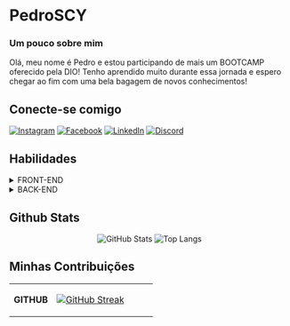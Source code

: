 
# PedroSCY 

### Um pouco sobre mim 

Olá, meu nome é Pedro e estou participando de mais um BOOTCAMP oferecido pela DIO! 
Tenho aprendido muito durante essa jornada e espero chegar ao fim com uma bela bagagem de novos conhecimentos! 

## Conecte-se comigo

[![Instagram](https://img.shields.io/badge/Instagram-FFF?style=for-the-badge&logo=instagram)](https://www.instagram.com/P.lucasg/)
[![Facebook](https://img.shields.io/badge/Facebook-FFF?style=for-the-badge&logo=facebook)](https://www.facebook.com/PedroLucasGP/)
[![LinkedIn](https://img.shields.io/badge/LinkedIn-FFF?style=for-the-badge&logo=linkedin&logoColor=0E76A8)](https://www.linkedin.com/in/SEUUSERNAME/)
[![Discord](https://img.shields.io/badge/Discord-FFF?style=for-the-badge&logo=discord)](https://www.discord.com/in/zscoobysz/)

## Habilidades

<details >
<summary >FRONT-END</summary>

![HTML5](https://img.shields.io/badge/HTML5-FFF?style=for-the-badge&logo=html5)
![CSS3](https://img.shields.io/badge/CSS3-FFF?style=for-the-badge&logo=css3&logoColor=264CE4)
![REACT](https://img.shields.io/badge/REACT-FFF?style=for-the-badge&logo=react)
![VUE.JS](https://img.shields.io/badge/VUE-FFF?style=for-the-badge&logo=vue.js)
![JavaScript](https://img.shields.io/badge/js-FFF?style=for-the-badge&logo=javascript)

</details>

<details >
<summary >BACK-END</summary>

![Java](https://img.shields.io/badge/Java-FFF?style=for-the-badge&logo=java)
![SQL](https://img.shields.io/badge/SQL-FFF?style=for-the-badge&logo=)
![JavaScript](https://img.shields.io/badge/js-FFF?style=for-the-badge&logo=javascript)
![TypeScript](https://img.shields.io/badge/TS-FFF?style=for-the-badge&logo=typescript)
![Python](https://img.shields.io/badge/Python-FFF?style=for-the-badge&logo=python)

</details>

## Github Stats

<div align="center">

![GitHub Stats](https://github-readme-stats.vercel.app/api?username=PedroSCY&theme=gotham)
![Top Langs](https://github-readme-stats-git-masterrstaa-rickstaa.vercel.app/api/top-langs/?username=PedroSCY&layout=compact&&theme=gotham)

</div>



## Minhas Contribuições

<table >
  <tbody>
    <tr>
      <td><b>GITHUB</b></td>
      <td width="70%" rowspan="4">

[![GitHub Streak](https://streak-stats.demolab.com/?user=PedroSCY&theme=gotham)](https://git.io/streak-stats)
      </td>
    </tr>

  </tbody>
</table>
